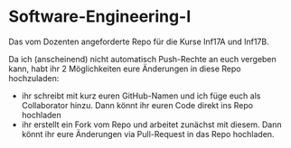 # Software-Engineering-I

Das vom Dozenten angeforderte Repo für die Kurse Inf17A und Inf17B.

Da ich (anscheinend) nicht automatisch Push-Rechte an euch vergeben kann, habt ihr 2 Möglichkeiten eure Änderungen in diese Repo hochzuladen:
* ihr schreibt mit kurz euren GitHub-Namen und ich füge euch als Collaborator hinzu. Dann könnt ihr euren Code direkt ins Repo hochladen
* ihr erstellt ein Fork vom Repo und arbeitet zunächst mit diesem. Dann könnt ihr eure Änderungen via Pull-Request in das Repo hochladen.
